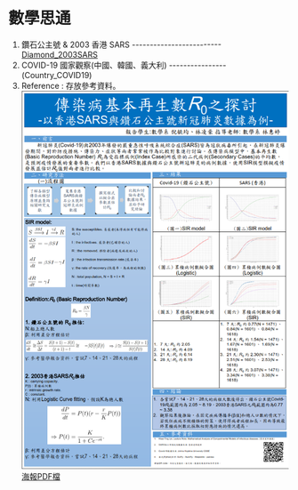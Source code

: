 # 數學思通
1. 鑽石公主號 & 2003 香港 SARS -------------------------[Diamond_2003SARS](https://github.com/Mephisto-000/SCU_Math_project/blob/master/Diamond_2003SARS/Analysis_ship_HK.py)
2. COVID-19 國家觀察(中國、韓國、義大利) ----------------(Country_COVID19)
3. Reference : 存放參考資料。
![image](https://github.com/Mephisto-000/SCU_Math_project/blob/master/poster/poster.PNG)  
[海報PDF檔](https://github.com/Mephisto-000/SCU_Math_project/blob/master/poster/%E5%82%B3%E6%9F%93%E7%97%85%E5%9F%BA%E6%9C%AC%E5%86%8D%E7%94%9F%E6%95%B8R0%E4%B9%8B%E6%8E%A2%E8%A8%8E%20.pdf)
